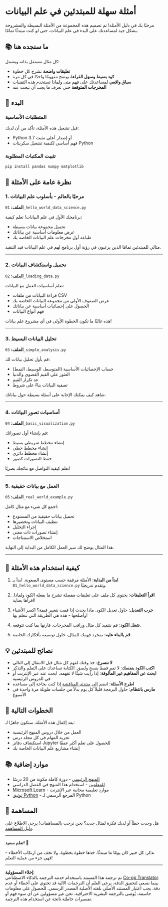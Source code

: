 <!--
CO_OP_TRANSLATOR_METADATA:
{
  "original_hash": "9bef7fd96c8f262339933117d9b3e342",
  "translation_date": "2025-10-03T12:56:28+00:00",
  "source_file": "examples/README.md",
  "language_code": "ar"
}
-->
# أمثلة سهلة للمبتدئين في علم البيانات

مرحبًا بك في دليل الأمثلة! تم تصميم هذه المجموعة من الأمثلة البسيطة والمشروحة بشكل جيد لمساعدتك على البدء في علم البيانات، حتى لو كنت مبتدئًا تمامًا.

## 📚 ما ستجده هنا

كل مثال مستقل بذاته ويشمل:
- **تعليقات واضحة** تشرح كل خطوة
- **كود بسيط وسهل القراءة** يوضح مفهومًا واحدًا في كل مرة
- **سياق واقعي** لمساعدتك على فهم متى ولماذا تستخدم هذه التقنيات
- **المخرجات المتوقعة** حتى تعرف ما يجب أن تبحث عنه

## 🚀 البدء

### المتطلبات الأساسية
قبل تشغيل هذه الأمثلة، تأكد من أن لديك:
- Python 3.7 أو إصدار أعلى مثبت
- فهم أساسي لكيفية تشغيل سكربتات Python

### تثبيت المكتبات المطلوبة
```bash
pip install pandas numpy matplotlib
```

## 📖 نظرة عامة على الأمثلة

### 1. مرحبًا بالعالم - بأسلوب علم البيانات
**الملف:** `01_hello_world_data_science.py`

برنامجك الأول في علم البيانات! تعلم كيفية:
- تحميل مجموعة بيانات بسيطة
- عرض معلومات أساسية عن بياناتك
- طباعة أول مخرجات علم البيانات الخاصة بك

مثالي للمبتدئين تمامًا الذين يرغبون في رؤية أول برنامج لهم في علم البيانات قيد التنفيذ.

---

### 2. تحميل واستكشاف البيانات
**الملف:** `02_loading_data.py`

تعلم أساسيات العمل مع البيانات:
- قراءة البيانات من ملفات CSV
- عرض الصفوف الأولى من مجموعة البيانات الخاصة بك
- الحصول على إحصائيات أساسية عن بياناتك
- فهم أنواع البيانات

هذه غالبًا ما تكون الخطوة الأولى في أي مشروع علم بيانات!

---

### 3. تحليل البيانات البسيط
**الملف:** `03_simple_analysis.py`

قم بأول تحليل بيانات لك:
- حساب الإحصائيات الأساسية (المتوسط، الوسيط، النمط)
- العثور على القيم القصوى والدنيا
- عد تكرار القيم
- تصفية البيانات بناءً على شروط

شاهد كيف يمكنك الإجابة على أسئلة بسيطة حول بياناتك.

---

### 4. أساسيات تصور البيانات
**الملف:** `04_basic_visualization.py`

قم بإنشاء أول تصوراتك:
- إنشاء مخطط شريطي بسيط
- إنشاء مخطط خطي
- إنشاء مخطط دائري
- حفظ التصورات كصور

تعلم كيفية التواصل مع نتائجك بصريًا!

---

### 5. العمل مع بيانات حقيقية
**الملف:** `05_real_world_example.py`

اجمع كل شيء مع مثال كامل:
- تحميل بيانات حقيقية من المستودع
- تنظيف البيانات وتحضيرها
- إجراء التحليل
- إنشاء تصورات ذات معنى
- استخلاص الاستنتاجات

هذا المثال يوضح لك سير العمل الكامل من البداية إلى النهاية.

---

## 🎯 كيفية استخدام هذه الأمثلة

1. **ابدأ من البداية**: الأمثلة مرقمة حسب مستوى الصعوبة. ابدأ بـ `01_hello_world_data_science.py` وتقدم تدريجيًا.

2. **اقرأ التعليقات**: يحتوي كل ملف على تعليقات مفصلة تشرح ما يفعله الكود ولماذا. اقرأها بعناية!

3. **جرب التعديل**: حاول تعديل الكود. ماذا يحدث إذا قمت بتغيير قيمة؟ اكسر الأشياء وأصلحها - هذه هي الطريقة التي تتعلم بها!

4. **شغل الكود**: قم بتنفيذ كل مثال وراقب المخرجات. قارنها بما كنت تتوقعه.

5. **قم بالبناء عليه**: بمجرد فهمك للمثال، حاول توسيعه بأفكارك الخاصة.

## 💡 نصائح للمبتدئين

- **لا تتسرع**: خذ وقتك لفهم كل مثال قبل الانتقال إلى التالي
- **اكتب الكود بنفسك**: لا تقم فقط بنسخ ولصق. الكتابة تساعدك على التعلم والتذكر
- **ابحث عن المفاهيم غير المألوفة**: إذا رأيت شيئًا لا تفهمه، ابحث عنه عبر الإنترنت أو في الدروس الرئيسية
- **اطرح الأسئلة**: انضم إلى [منتدى المناقشة](https://github.com/microsoft/Data-Science-For-Beginners/discussions) إذا كنت بحاجة إلى مساعدة
- **مارس بانتظام**: حاول البرمجة قليلاً كل يوم بدلاً من جلسات طويلة مرة واحدة في الأسبوع

## 🔗 الخطوات التالية

بعد إكمال هذه الأمثلة، ستكون جاهزًا لـ:
- العمل من خلال دروس المنهج الرئيسية
- تجربة المهام في كل مجلد درس
- استكشاف دفاتر Jupyter للحصول على تعلم أكثر عمقًا
- إنشاء مشاريع علم البيانات الخاصة بك

## 📚 موارد إضافية

- [المنهج الرئيسي](../README.md) - دورة كاملة مكونة من 20 درسًا
- [للمعلمين](../for-teachers.md) - استخدام هذا المنهج في الفصل الدراسي
- [Microsoft Learn](https://docs.microsoft.com/learn/) - موارد تعليمية مجانية عبر الإنترنت
- [توثيق Python](https://docs.python.org/3/) - المرجع الرسمي لـ Python

## 🤝 المساهمة

هل وجدت خطأ أو لديك فكرة لمثال جديد؟ نحن نرحب بالمساهمات! يرجى الاطلاع على [دليل المساهمة](../CONTRIBUTING.md).

---

**تعلم سعيد! 🎉**

تذكر: كل خبير كان يومًا ما مبتدئًا. خذها خطوة بخطوة، ولا تخف من ارتكاب الأخطاء - فهي جزء من عملية التعلم!

---

**إخلاء المسؤولية**:  
تم ترجمة هذا المستند باستخدام خدمة الترجمة بالذكاء الاصطناعي [Co-op Translator](https://github.com/Azure/co-op-translator). بينما نسعى لتحقيق الدقة، يرجى العلم أن الترجمات الآلية قد تحتوي على أخطاء أو عدم دقة. يجب اعتبار المستند الأصلي بلغته الأصلية المصدر الرسمي. للحصول على معلومات حاسمة، يُوصى بالترجمة البشرية الاحترافية. نحن غير مسؤولين عن أي سوء فهم أو تفسيرات خاطئة ناتجة عن استخدام هذه الترجمة.